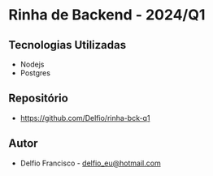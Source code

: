 # Rinha de Backend - 2024/Q1

## Tecnologias Utilizadas

- Nodejs
- Postgres

## Repositório

- https://github.com/Delfio/rinha-bck-q1

## Autor

- Delfio Francisco - delfio_eu@hotmail.com 
